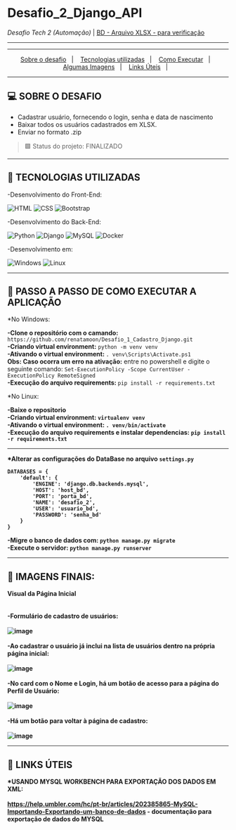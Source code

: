 # Desafio_2_Django_API

<i>Desafio Tech 2 (Automação)</i>  |  [BD - Arquivo XLSX - para verificação](https://github.com/renatamoon/Desafio_2_Django_API/blob/workpc/app_usuario_202111271205.xls)<br>

<hr>

<hr>
<p align="center">
  <a href="#desafio">Sobre o desafio</a>&nbsp;&nbsp;&nbsp;|&nbsp;&nbsp;&nbsp;
  <a href="#tecnologias">Tecnologias utilizadas</a>&nbsp;&nbsp;&nbsp;|&nbsp;&nbsp;&nbsp;
  <a href="#instalacao">Como Executar</a>&nbsp;&nbsp;&nbsp;|&nbsp;&nbsp;&nbsp;  
  <a href="#imagens">Algumas Imagens</a>&nbsp;&nbsp;&nbsp;|&nbsp;&nbsp;&nbsp; 
  <a href="#links_apps">Links Úteis</a>&nbsp;&nbsp;&nbsp;|&nbsp;&nbsp;&nbsp;
</p>
<hr>

## <a id="projeto"> 💻 SOBRE O DESAFIO </a><br>

- Cadastrar usuário, fornecendo o login, senha e data de nascimento
- Baixar todos os usuários cadastrados em XLSX.
- Enviar no formato .zip

> 🟩 Status do projeto: FINALIZADO <br>
<hr>
  
  ## <a id="tecnologias"> 🧪 TECNOLOGIAS UTILIZADAS </a>

-Desenvolvimento do Front-End:

![HTML](https://img.shields.io/badge/HTML5-E34F26?style=for-the-badge&logo=html5&logoColor=white)
![CSS](https://img.shields.io/badge/CSS3-1572B6?style=for-the-badge&logo=css3&logoColor=white)
![Bootstrap](https://img.shields.io/badge/Bootstrap-563D7C?style=for-the-badge&logo=bootstrap&logoColor=white)

-Desenvolvimento do Back-End:

![Python](https://img.shields.io/badge/Python-3776AB?style=for-the-badge&logo=python&logoColor=white)
![Django](https://img.shields.io/badge/Django-092E20?style=for-the-badge&logo=django&logoColor=green)
![MySQL](https://img.shields.io/badge/MySQL-005C84?style=for-the-badge&logo=mysql&logoColor=white)
![Docker](https://img.shields.io/badge/Docker-2CA5E0?style=for-the-badge&logo=docker&logoColor=white)

-Desenvolvimento em:

![Windows](https://img.shields.io/badge/Windows-0078D6?style=for-the-badge&logo=windows&logoColor=white)
![Linux](https://img.shields.io/badge/Linux-FCC624?style=for-the-badge&logo=linux&logoColor=black)

<hr>

## <a id="instalacao"> 🔴 PASSO A PASSO DE COMO EXECUTAR A APLICAÇÃO </a> 

*No Windows:

<b>-Clone o repositório com o camando:</b> `https://github.com/renatamoon/Desafio_1_Cadastro_Django.git` <br>
<b>-Criando virtual environment:</b> `python -m venv venv`<br>
<b>-Ativando o virtual environment: </b>`. venv\Scripts\Activate.ps1`<br>
<b>Obs: Caso ocorra um erro na ativação:</b> entre no powershell e digite o seguinte comando: `Set-ExecutionPolicy -Scope CurrentUser -ExecutionPolicy RemoteSigned`<br>
<b>-Execução do arquivo requirements: </b>`pip install -r requirements.txt`<br>

*No Linux:

<b>-Baixe o repositorio<br>
<b>-Criando virtual environment:</b> `virtualenv venv`<br>
<b>-Ativando o virtual environment:</b> `. venv/bin/activate`<br>
<b>-Execução do arquivo requirements e instalar dependencias:</b> `pip install -r requirements.txt`<br>
  
 <hr> 
  
*Alterar as configurações do DataBase no arquivo <b>`settings.py`</b> <br>

```
DATABASES = {
    'default': {
        'ENGINE': 'django.db.backends.mysql',
        'HOST': 'host_bd',
        'PORT': 'porta_bd',
        'NAME': 'desafio_2',
        'USER': 'usuario_bd',
        'PASSWORD': 'senha_bd'    
    }
}
```

-Migre o banco de dados com: `python manage.py migrate` <br>
-Execute o servidor: `python manage.py runserver` <br>
  
<hr>

## <a id="imagens"> 🔴 IMAGENS FINAIS: </a> 

Visual da Página Inicial<br>
<br>
<br>
-Formulário de cadastro de usuários:
<br>
<br>
![image](https://user-images.githubusercontent.com/87100340/143606786-0bec63c6-f9f9-4137-aec1-145157f89521.png)
<br>
<br>
-Ao cadastrar o usuário já inclui na lista de usuários dentro na própria página inicial:
<br>
<br>
![image](https://user-images.githubusercontent.com/87100340/143606970-b4fc97de-180b-4b0c-a6d3-4b6c5a15f2f3.png)
<br>
<br>
-No card com o Nome e Login, há um botão de acesso para a página do Perfil de Usuário:
<br>
<br>
![image](https://user-images.githubusercontent.com/87100340/143607002-ff445406-1fe7-4185-bb1c-364af997e433.png)
<br>
<br>
-Há um botão para voltar à página de cadastro:
<br>
<br>
![image](https://user-images.githubusercontent.com/87100340/143607041-4cc4b055-471a-41e5-bb9c-331bb25f8714.png)
<br>

<hr>
  
## <a id="links_apps"> 🔴 LINKS ÚTEIS </a> 

*USANDO MYSQL WORKBENCH PARA EXPORTAÇÃO DOS DADOS EM XML:
<br>
<br>
https://help.umbler.com/hc/pt-br/articles/202385865-MySQL-Importando-Exportando-um-banco-de-dados - documentação para exportação de dados do MYSQL<br>

